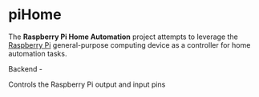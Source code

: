 piHome
======

The **Raspberry Pi Home Automation** project attempts to leverage the [Raspberry Pi](http://www.raspberrypi.org/) general-purpose computing device as a controller for home automation tasks.

Backend - 

Controls the Raspberry Pi output and input pins
